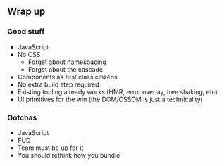 ## Wrap up

### Good stuff

- JavaScript
- No CSS
  + Forget about namespacing
  + Forget about the cascade
- Components as first class citizens
- No extra build step required
- Existing tooling already works (HMR, error overlay, tree shaking, etc)
- UI primitives for the win (the DOM/CSSOM is just a technicality)

### Gotchas

- JavaScript
- FUD
- Team must be up for it
- You should rethink how you bundle
